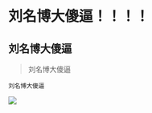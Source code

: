 # 刘名博大傻逼！！！！
## 刘名博大傻逼


>刘名博大傻逼  

```   
刘名博大傻逼
```
![](https://s2.loli.net/2021/12/19/kPXplc38QSAu7H5.png)


